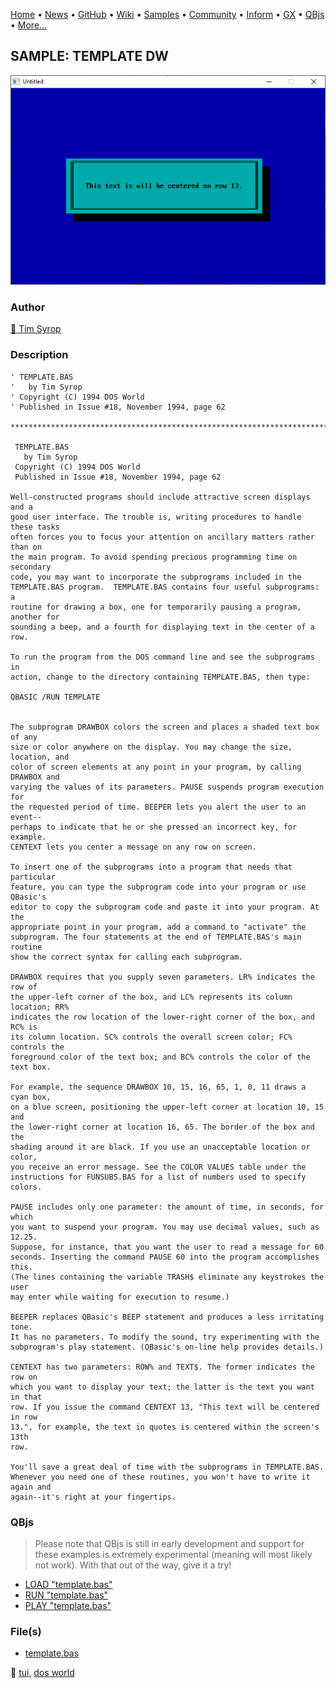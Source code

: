 [Home](https://qb64.com) • [News](../../news.md) • [GitHub](https://github.com/QB64Official/qb64) • [Wiki](https://github.com/QB64Official/qb64/wiki) • [Samples](../../samples.md) • [Community](../../community.md) • [Inform](../../inform.md) • [GX](../../gx.md) • [QBjs](../../qbjs.md) • [More...](../../more.md)

## SAMPLE: TEMPLATE DW

![screenshot.png](img/screenshot.png)

### Author

[🐝 Tim Syrop](../tim-syrop.md) 

### Description

```text
' TEMPLATE.BAS
'   by Tim Syrop
' Copyright (C) 1994 DOS World
' Published in Issue #18, November 1994, page 62

***************************************************************************** 
 
 TEMPLATE.BAS 
   by Tim Syrop 
 Copyright (C) 1994 DOS World 
 Published in Issue #18, November 1994, page 62 
 
Well-constructed programs should include attractive screen displays and a  
good user interface. The trouble is, writing procedures to handle these tasks  
often forces you to focus your attention on ancillary matters rather than on  
the main program. To avoid spending precious programming time on secondary  
code, you may want to incorporate the subprograms included in the  
TEMPLATE.BAS program.  TEMPLATE.BAS contains four useful subprograms: a  
routine for drawing a box, one for temporarily pausing a program, another for  
sounding a beep, and a fourth for displaying text in the center of a row. 
 
To run the program from the DOS command line and see the subprograms in  
action, change to the directory containing TEMPLATE.BAS, then type: 
 
QBASIC /RUN TEMPLATE 
 
 
The subprogram DRAWBOX colors the screen and places a shaded text box of any  
size or color anywhere on the display. You may change the size, location, and  
color of screen elements at any point in your program, by calling DRAWBOX and  
varying the values of its parameters. PAUSE suspends program execution for  
the requested period of time. BEEPER lets you alert the user to an event-- 
perhaps to indicate that he or she pressed an incorrect key, for example.  
CENTEXT lets you center a message on any row on screen. 
 
To insert one of the subprograms into a program that needs that particular  
feature, you can type the subprogram code into your program or use QBasic's  
editor to copy the subprogram code and paste it into your program. At the  
appropriate point in your program, add a command to "activate" the  
subprogram. The four statements at the end of TEMPLATE.BAS's main routine  
show the correct syntax for calling each subprogram. 
 
DRAWBOX requires that you supply seven parameters. LR% indicates the row of  
the upper-left corner of the box, and LC% represents its column location; RR%  
indicates the row location of the lower-right corner of the box, and RC% is  
its column location. SC% controls the overall screen color; FC% controls the  
foreground color of the text box; and BC% controls the color of the text box. 
 
For example, the sequence DRAWBOX 10, 15, 16, 65, 1, 0, 11 draws a cyan box,  
on a blue screen, positioning the upper-left corner at location 10, 15 and  
the lower-right corner at location 16, 65. The border of the box and the  
shading around it are black. If you use an unacceptable location or color,  
you receive an error message. See the COLOR VALUES table under the  
instructions for FUNSUBS.BAS for a list of numbers used to specify colors. 
 
PAUSE includes only one parameter: the amount of time, in seconds, for which  
you want to suspend your program. You may use decimal values, such as 12.25.  
Suppose, for instance, that you want the user to read a message for 60  
seconds. Inserting the command PAUSE 60 into the program accomplishes this.  
(The lines containing the variable TRASH$ eliminate any keystrokes the user  
may enter while waiting for execution to resume.) 
 
BEEPER replaces QBasic's BEEP statement and produces a less irritating tone.  
It has no parameters. To modify the sound, try experimenting with the  
subprogram's play statement. (QBasic's on-line help provides details.) 
 
CENTEXT has two parameters: ROW% and TEXT$. The former indicates the row on  
which you want to display your text; the latter is the text you want in that  
row. If you issue the command CENTEXT 13, "This text will be centered in row  
13.", for example, the text in quotes is centered within the screen's 13th  
row. 
 
You'll save a great deal of time with the subprograms in TEMPLATE.BAS.  
Whenever you need one of these routines, you won't have to write it again and  
again--it's right at your fingertips.
```

### QBjs

> Please note that QBjs is still in early development and support for these examples is extremely experimental (meaning will most likely not work). With that out of the way, give it a try!

* [LOAD "template.bas"](https://v6p9d9t4.ssl.hwcdn.net/html/5963335/index.html?src=https://qb64.com/samples/template-dw/src/template.bas)
* [RUN "template.bas"](https://v6p9d9t4.ssl.hwcdn.net/html/5963335/index.html?mode=auto&src=https://qb64.com/samples/template-dw/src/template.bas)
* [PLAY "template.bas"](https://v6p9d9t4.ssl.hwcdn.net/html/5963335/index.html?mode=play&src=https://qb64.com/samples/template-dw/src/template.bas)

### File(s)

* [template.bas](src/template.bas)

🔗 [tui](../tui.md), [dos world](../dos-world.md)
